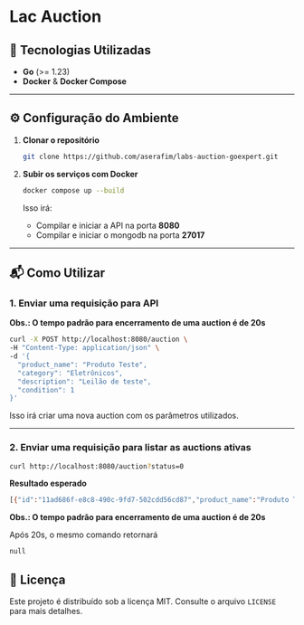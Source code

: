 # Lac Auction

## 🚀 Tecnologias Utilizadas

- **Go** (>= 1.23)
- **Docker** & **Docker Compose**

---

## ⚙️ Configuração do Ambiente

1. **Clonar o repositório**
   ```bash
   git clone https://github.com/aserafim/labs-auction-goexpert.git

2. **Subir os serviços com Docker**

   ```bash
   docker compose up --build
   ```

   Isso irá:

   * Compilar e iniciar a API na porta **8080**
   * Compilar e iniciar o mongodb na porta **27017**

---

## 📬 Como Utilizar

### 1. Enviar uma requisição para API

**Obs.: O tempo padrão para encerramento de uma auction é de 20s**

```bash
curl -X POST http://localhost:8080/auction \
-H "Content-Type: application/json" \
-d '{
  "product_name": "Produto Teste",
  "category": "Eletrônicos",
  "description": "Leilão de teste",
  "condition": 1
}'
```
Isso irá criar uma nova auction com os parâmetros utilizados.

---

### 2. Enviar uma requisição para listar as auctions ativas

```bash
curl http://localhost:8080/auction?status=0
```


**Resultado esperado**

```bash
[{"id":"11ad686f-e8c8-490c-9fd7-502cdd56cd87","product_name":"Produto Teste","category":"Eletrônicos","description":"Leilão de teste","condition":1,"status":0,"timestamp":"2025-08-15T00:58:25Z"}]
```

**Obs.: O tempo padrão para encerramento de uma auction é de 20s**

Após 20s, o mesmo comando retornará
```bash
null
```

## 📄 Licença

Este projeto é distribuído sob a licença MIT. Consulte o arquivo `LICENSE` para mais detalhes.

```

